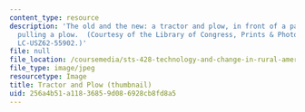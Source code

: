 ```yaml
---
content_type: resource
description: 'The old and the new: a tractor and plow, in front of a pair of oxen
  pulling a plow.  (Courtesy of the Library of Congress, Prints & Photographs Division,
  LC-USZ62-55902.)'
file: null
file_location: /coursemedia/sts-428-technology-and-change-in-rural-america-fall-2004/256a4b51a11836859d086928cb8fd8a5_sts-428f04-th.jpg
file_type: image/jpeg
resourcetype: Image
title: Tractor and Plow (thumbnail)
uid: 256a4b51-a118-3685-9d08-6928cb8fd8a5
---
```

